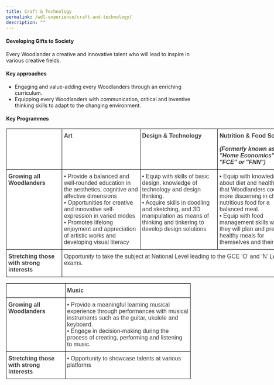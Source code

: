 ```yaml
---
title: Craft & Technology
permalink: /wdl-experience/craft-and-technology/
description: ""
---
```

#### Developing Gifts to Society

Every Woodlander a creative and innovative talent who will lead to inspire in various creative fields.

#### Key approaches

*   Engaging and value-adding every Woodlanders through an enriching curriculum.
*   Equipping every Woodlanders with communication, critical and inventive thinking skills to adapt to the changing environment.

#### Key Programmes

<style type="text/css">
.tg  {border-collapse:collapse;border-spacing:0;margin:0px auto;}
.tg td{border-color:black;border-style:solid;border-width:1px;font-family:Arial, sans-serif;font-size:14px;
  overflow:hidden;padding:10px 5px;word-break:normal;}
.tg th{border-color:black;border-style:solid;border-width:1px;font-family:Arial, sans-serif;font-size:14px;
  font-weight:normal;overflow:hidden;padding:10px 5px;word-break:normal;}
.tg .tg-oku2{background-color:#FFF;color:#3A3A3A;font-size:16px;text-align:left;vertical-align:top}
.tg .tg-l8if{background-color:#FFF;color:#3A3A3A;font-size:16px;font-weight:bold;text-align:left;vertical-align:top}
</style>
<table class="tg" style="undefined;table-layout: fixed; width: 794px">
<colgroup>
<col style="width: 152px">
<col style="width: 214px">
<col style="width: 212px">
<col style="width: 216px">
</colgroup>
<tbody>
  <tr>
    <td class="tg-l8if"></td>
    <td class="tg-l8if"><span style="font-weight:bold;font-style:inherit">Art</span></td>
    <td class="tg-l8if"><span style="font-weight:bold;font-style:inherit">Design &amp; Technology</span></td>
    <td class="tg-l8if"><span style="font-weight:bold;font-style:inherit">Nutrition &amp; Food Science</span><br><br><span style="font-weight:inherit;font-style:italic">(Formerly known as "Home Economics" , "FCE" or "FNN")</span></td>
  </tr>
  <tr>
    <td class="tg-l8if"><span style="font-weight:bold;font-style:inherit">Growing all Woodlanders</span></td>
    <td class="tg-oku2"><span style="font-weight:400;font-style:normal">•</span><span style="font-weight:inherit;font-style:inherit"> Provide a balanced and well-rounded education in the aesthetics, cognitive and affective dimensions</span><br><span style="font-weight:400;font-style:normal">•</span><span style="font-weight:inherit;font-style:inherit"> Opportunities for creative and innovative self-expression in varied modes</span><br><span style="font-weight:400;font-style:normal">•</span><span style="font-weight:inherit;font-style:inherit"> Promotes lifelong enjoyment and appreciation of artistic works and developing visual literacy</span></td>
    <td class="tg-oku2"><span style="font-weight:400;font-style:normal">•</span><span style="font-weight:inherit;font-style:inherit"> Equip with skills of basic design, knowledge of technology and design thinking.</span><br><span style="font-weight:400;font-style:normal">•</span><span style="font-weight:inherit;font-style:inherit"> Acquire skills in doodling and sketching, and 3D manipulation as means of thinking and tinkering to develop design solutions</span></td>
    <td class="tg-oku2"><span style="font-weight:400;font-style:normal">•</span><span style="font-weight:inherit;font-style:inherit"> Equip with knowledge about diet and health, so that Woodlanders could be more discerning in choosing nutritious food for a balanced meal.</span><br><span style="font-weight:400;font-style:normal">•</span><span style="font-weight:inherit;font-style:inherit"> Equip with food management skills where they will plan and prepare healthy meals for themselves and their family.</span></td>
  </tr>
  <tr>
    <td class="tg-l8if"><span style="font-weight:bold;font-style:inherit">Stretching those with strong interests</span></td>
    <td class="tg-oku2" colspan="3"><span style="font-weight:inherit;font-style:inherit">Opportunity to take the subject at National Level leading to the GCE ‘O’ and ‘N’ Level exams.</span></td>
  </tr>
</tbody>
</table>


<br>

<style type="text/css">
.tg  {border-collapse:collapse;border-spacing:0;margin:0px auto;}
.tg td{border-color:black;border-style:solid;border-width:1px;font-family:Arial, sans-serif;font-size:14px;
  overflow:hidden;padding:10px 5px;word-break:normal;}
.tg th{border-color:black;border-style:solid;border-width:1px;font-family:Arial, sans-serif;font-size:14px;
  font-weight:normal;overflow:hidden;padding:10px 5px;word-break:normal;}
.tg .tg-oku2{background-color:#FFF;color:#3A3A3A;font-size:16px;text-align:left;vertical-align:top}
.tg .tg-l8if{background-color:#FFF;color:#3A3A3A;font-size:16px;font-weight:bold;text-align:left;vertical-align:top}
</style>
<table class="tg">
<tbody>
  <tr>
    <td class="tg-l8if"></td>
    <td class="tg-l8if"><span style="font-weight:bold;font-style:inherit">Music</span></td>
  </tr>
  <tr>
    <td class="tg-l8if"><span style="font-weight:bold;font-style:inherit">Growing all Woodlanders</span></td>
    <td class="tg-oku2"><span style="font-weight:400;font-style:normal">•</span><span style="font-weight:400;font-style:inherit"> Provide a meaningful learning musical experience through performances with musical instruments such as the guitar, ukulele and keyboard.</span><br><span style="font-weight:400;font-style:normal">•</span><span style="font-weight:400;font-style:inherit"> Engage in decision-making during the process of creating, performing and listening to music.</span></td>
  </tr>
  <tr>
    <td class="tg-l8if"><span style="font-weight:bold;font-style:inherit">Stretching those with strong interests</span></td>
    <td class="tg-oku2"><span style="font-weight:400;font-style:normal">•</span><span style="font-weight:inherit;font-style:inherit"> Opportunity to showcase talents at various platforms</span></td>
  </tr>
</tbody>
</table>